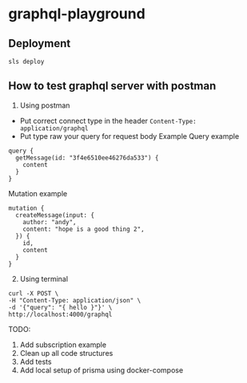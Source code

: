 # graphql-playground

## Deployment
```
sls deploy
```

## How to test graphql server with postman
1. Using postman
* Put correct connect type in the header
`Content-Type: application/graphql`
* Put type raw your query for request body
Example
Query example
```
query {
  getMessage(id: "3f4e6510ee46276da533") {
    content
  }
}

```

Mutation example
```
mutation {
  createMessage(input: {
    author: "andy",
    content: "hope is a good thing 2",
  }) {
    id,
    content
  }
}
```

2. Using terminal
```
curl -X POST \
-H "Content-Type: application/json" \
-d '{"query": "{ hello }"}' \
http://localhost:4000/graphql
```

TODO:
1. Add subscription example
2. Clean up all code structures
3. Add tests
4. Add local setup of prisma using docker-compose